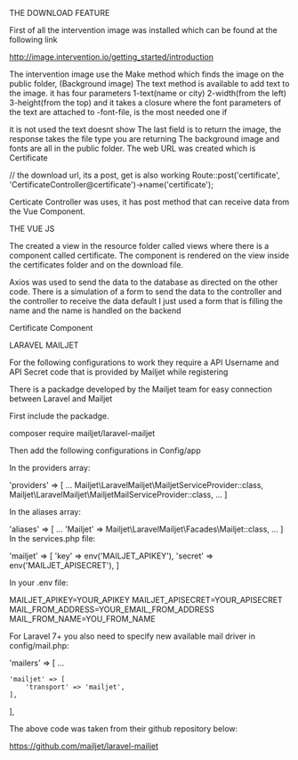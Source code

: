 THE DOWNLOAD FEATURE

First of all the intervention image was installed which can be found at the following link

http://image.intervention.io/getting_started/introduction

The intervention image use the Make method which finds the image on the public folder, (Background image)
The text method is available to add text to the image.
 it has four parameters 
 1-text(name or city) 
 2-width(from the left) 
 3-height(from the top) 
 and it takes a closure where the font parameters of the text are attached to -font-file, is the most needed one if

it is not used the text doesnt show
The last field is to return the image, the response takes the file type you are returning
The background image and fonts are all in the public folder.
The web URL was created which is Certificate

// the download url, its a post, get is also working Route::post('certificate', 'CertificateController@certificate')->name('certificate');

Certicate Controller was uses, it has post method that can receive data from the Vue Component.

THE VUE JS

The created a view in the resource folder called views where there is a component called certificate. The component is rendered on the view inside the certificates folder and on the download file.

Axios was used to send the data to the database as directed on the other code. There is a simulation of a form to send the data to the controller and the controller to receive the data default I just used a form that is filling the name and the name is handled on the backend

Certificate Component

LARAVEL MAILJET

For the following configurations to work they require a API Username and API Secret code that is provided by Mailjet while registering

There is a packadge developed by the Mailjet team for easy connection between Laravel and Mailjet

First include the packadge.

composer require mailjet/laravel-mailjet

Then add the following configurations in Config/app 

In the providers array:

'providers' => [
    ...
    Mailjet\LaravelMailjet\MailjetServiceProvider::class,
    Mailjet\LaravelMailjet\MailjetMailServiceProvider::class,
    ...
]

In the aliases array:

'aliases' => [
    ...
    'Mailjet' => Mailjet\LaravelMailjet\Facades\Mailjet::class,
    ...
]
In the services.php file:

'mailjet' => [
    'key' => env('MAILJET_APIKEY'),
    'secret' => env('MAILJET_APISECRET'),
]

In your .env file:

MAILJET_APIKEY=YOUR_APIKEY
MAILJET_APISECRET=YOUR_APISECRET
MAIL_FROM_ADDRESS=YOUR_EMAIL_FROM_ADDRESS
MAIL_FROM_NAME=YOU_FROM_NAME

For Laravel 7+ you also need to specify new available mail driver in config/mail.php:

'mailers' => [
    ...

    'mailjet' => [
        'transport' => 'mailjet',
    ],
],

The above code was taken from their github repository below: 

https://github.com/mailjet/laravel-mailjet

